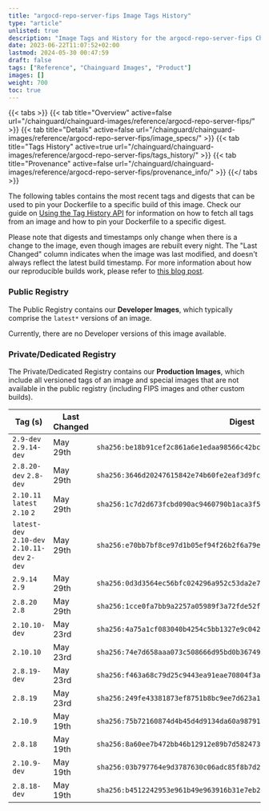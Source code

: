 ```yaml
---
title: "argocd-repo-server-fips Image Tags History"
type: "article"
unlisted: true
description: "Image Tags and History for the argocd-repo-server-fips Chainguard Image"
date: 2023-06-22T11:07:52+02:00
lastmod: 2024-05-30 00:47:59
draft: false
tags: ["Reference", "Chainguard Images", "Product"]
images: []
weight: 700
toc: true
---
```


{{< tabs >}}
{{< tab title="Overview" active=false url="/chainguard/chainguard-images/reference/argocd-repo-server-fips/" >}}
{{< tab title="Details" active=false url="/chainguard/chainguard-images/reference/argocd-repo-server-fips/image_specs/" >}}
{{< tab title="Tags History" active=true url="/chainguard/chainguard-images/reference/argocd-repo-server-fips/tags_history/" >}}
{{< tab title="Provenance" active=false url="/chainguard/chainguard-images/reference/argocd-repo-server-fips/provenance_info/" >}}
{{</ tabs >}}

The following tables contains the most recent tags and digests that can be used to pin your Dockerfile to a specific build of this image. Check our guide on [Using the Tag History API](/chainguard/chainguard-images/using-the-tag-history-api/) for information on how to fetch all tags from an image and how to pin your Dockerfile to a specific digest.

Please note that digests and timestamps only change when there is a change to the image, even though images are rebuilt every night. The "Last Changed" column indicates when the image was last modified, and doesn't always reflect the latest build timestamp. For more information about how our reproducible builds work, please refer to [this blog post](https://www.chainguard.dev/unchained/reproducing-chainguards-reproducible-image-builds).

### Public Registry
The Public Registry contains our **Developer Images**, which typically comprise the `latest*` versions of an image.

Currently, there are no Developer versions of this image available.

### Private/Dedicated Registry
The Private/Dedicated Registry contains our **Production Images**, which include all versioned tags of an image and special images that are not available in the public registry (including FIPS images and other custom builds).

| Tag (s)                                        | Last Changed | Digest                                                                    |
|------------------------------------------------|--------------|---------------------------------------------------------------------------|
|  `2.9-dev` `2.9.14-dev`                        | May 29th     | `sha256:be18b91cef2c861a6e1edaa98566c42bc2b0199d85a7c744240a7601007b29cc` |
|  `2.8.20-dev` `2.8-dev`                        | May 29th     | `sha256:3646d20247615842e74b60fe2eaf3d9fc48cd80e469807004c1decc5e81e9fb7` |
|  `2.10.11` `latest` `2.10` `2`                 | May 29th     | `sha256:1c7d2d673fcbd090ac9460790b1aca3f531ecbfadcd2e7107156aae719e8d42a` |
|  `latest-dev` `2.10-dev` `2.10.11-dev` `2-dev` | May 29th     | `sha256:e70bb7bf8ce97d1b05ef94f26b2f6a79ee82c34890393714cc28998ba267ae54` |
|  `2.9.14` `2.9`                                | May 29th     | `sha256:0d3d3564ec56bfc024296a952c53da2e7a1a8ef3d228394eaccbba1c28fe51ab` |
|  `2.8.20` `2.8`                                | May 29th     | `sha256:1cce0fa7bb9a2257a05989f3a72fde52f688c6fca7ffc050bedf3066777fd9fa` |
|  `2.10.10-dev`                                 | May 23rd     | `sha256:4a75a1cf083040b4254c5bb1327e9c0423d6744583be3b1e9f9cbcfc08bd17ee` |
|  `2.10.10`                                     | May 23rd     | `sha256:74e7d658aaa073c508666d95bd0b367493459381e87f11b0dd27c1384466f77c` |
|  `2.8.19-dev`                                  | May 23rd     | `sha256:f463a68c79d25c9443ea91eae70804f3a07c43abc7d68da5094e41b5c3d5b645` |
|  `2.8.19`                                      | May 23rd     | `sha256:249fe43381873ef8751b8bc9ee7d623a19cc8cd077a7201c154ccacf4eb6b4c8` |
|  `2.10.9`                                      | May 19th     | `sha256:75b72160874d4b45d4d9134da60a98791e78cc1ea1cb5bda8deaa1abf82065fb` |
|  `2.8.18`                                      | May 19th     | `sha256:8a60ee7b472bb46b12912e89b7d582473e9d26d2015ba3103322aa79bc9e7993` |
|  `2.10.9-dev`                                  | May 19th     | `sha256:03b797764e9d3787630c06adc85f8b7d2a200f86bd1bc6ae711cca653802da0c` |
|  `2.8.18-dev`                                  | May 19th     | `sha256:b4512242953e961b49e963916b31e7eb208553fc6daa1a578051de2143747c48` |

